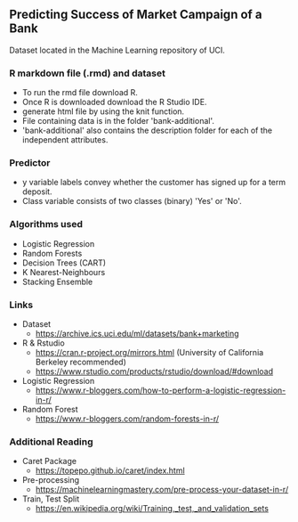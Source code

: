 ## Predicting Success of Market Campaign of a Bank
  Dataset located in the Machine Learning repository of UCI.
### R markdown file (.rmd) and dataset
  * To run the rmd file download R.
  * Once R is downloaded download the R Studio IDE.
  * generate html file by using the knit function.
  * File containing data is in the folder 'bank-additional'.
  * 'bank-additional' also contains the description folder for each of the independent attributes.
### Predictor
  * y variable labels convey whether the customer has signed up for a term deposit.
  * Class variable consists of two classes (binary) 'Yes' or 'No'.
### Algorithms used
  * Logistic Regression
  * Random Forests
  * Decision Trees (CART)
  * K Nearest-Neighbours
  * Stacking Ensemble
### Links
  * Dataset
    * https://archive.ics.uci.edu/ml/datasets/bank+marketing
  * R & Rstudio
    * https://cran.r-project.org/mirrors.html (University of California Berkeley recommended)
    * https://www.rstudio.com/products/rstudio/download/#download
  * Logistic Regression
    * https://www.r-bloggers.com/how-to-perform-a-logistic-regression-in-r/
  * Random Forest
    * https://www.r-bloggers.com/random-forests-in-r/
### Additional Reading
  * Caret Package
    * https://topepo.github.io/caret/index.html
  * Pre-processing
    * https://machinelearningmastery.com/pre-process-your-dataset-in-r/
  * Train, Test Split
    * https://en.wikipedia.org/wiki/Training,_test,_and_validation_sets
    
    
